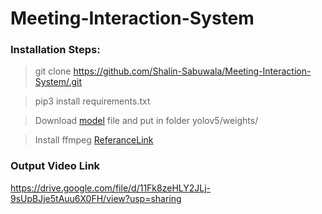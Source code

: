 # Meeting-Interaction-System
### Installation Steps:
> git clone https://github.com/Shalin-Sabuwala/Meeting-Interaction-System/.git

> pip3 install requirements.txt

>Download [model](https://drive.google.com/file/d/1eh0Tn5B-Vg5qfQaW1jMiiOdOisgEQrJw/view?usp=sharing) file and put in folder yolov5/weights/

>Install ffmpeg [ReferanceLink](https://www.ffmpeg.org/download.html)

### Output Video Link
https://drive.google.com/file/d/11Fk8zeHLY2JLj-9sUpBJje5tAuu6X0FH/view?usp=sharing
